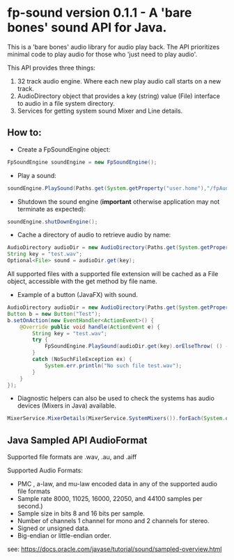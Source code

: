 # fp-sound version 0.1.1 - A 'bare bones' sound API for Java.

This is a 'bare bones' audio library for audio play back.  The API prioritizes minimal code to play audio for those who 'just need to play audio'.

This API provides three things:
 1. 32 track audio engine. Where each new play audio call starts on a new track. 
 2. AudioDirectory object that provides a key (string) value (File) interface to audio in a file system directory.
 3. Services for getting system sound Mixer and Line details.

## How to:

- Create a FpSoundEngine object:

```java
FpSoundEngine soundEngine = new FpSoundEngine();
```

- Play a sound:

```java
soundEngine.PlaySound(Paths.get(System.getProperty("user.home"),"/fpAudio/test.wav").toFile());
```

- Shutdown the sound engine (**important** otherwise application may not terminate as expected):

```java
soundEngine.shutDownEngine();
``` 

- Cache a directory of audio to retrieve audio by name:

```java
AudioDirectory audioDir = new AudioDirectory(Paths.get(System.getProperty("user.home"), "/fpAudio"));
String key = "test.wav";
Optional<File> sound = audioDir.get(key);
```

All supported files with a supported file extension will be cached as a File object, accessible with the get method by file name.

- Example of a button (JavaFX) with sound.

```java
AudioDirectory audioDir = new AudioDirectory(Paths.get(System.getProperty("user.home"), "/fpAudio"));
Button b = new Button("Test");
b.setOnAction(new EventHandler<ActionEvent>() {
    @Override public void handle(ActionEvent e) {
        String key = "test.wav";
        try {
            FpSoundEngine.PlaySound(audioDir.get(key).orElseThrow( () -> new NoSuchFileException("test.wav")));
        }
        catch (NoSuchFileException ex) {
            System.err.println("No such file test.wav");
        }
    }
});
```

- Diagnostic helpers can also be used to check the systems has audio devices (Mixers in Java) available.

```java
MixerService.MixerDetails(MixerService.SystemMixers()).forEach(System.out::println);
```

## Java Sampled API AudioFormat

Supported file formats are .wav, .au, and .aiff

Supported Audio Formats:
+ PMC , a-law, and mu-law encoded data in any of the supported audio file formats
+ Sample rate 8000, 11025, 16000, 22050, and 44100 samples per second.)
+ Sample size in bits 8 and 16 bits per sample.
+ Number of channels 1 channel for mono and 2 channels for stereo.
+ Signed or unsigned data.
+ Big-endian or little-endian order.

see: https://docs.oracle.com/javase/tutorial/sound/sampled-overview.html
